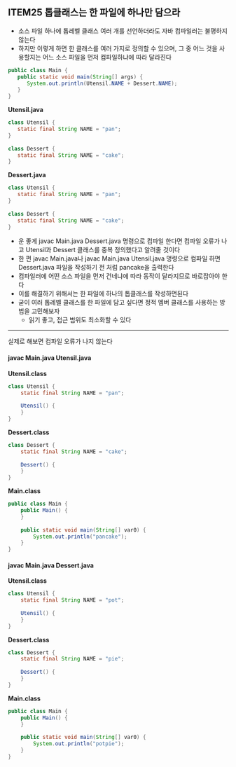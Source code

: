 ## ITEM25 톱클래스는 한 파일에 하나만 담으라
- 소스 파일 하나에 톱레벨 클래스 여러 개를 선언하더라도 자바 컴파일러는 불평하지 않는다
- 하지만 이렇게 하면 한 클래스를 여러 가지로 정의할 수 있으며, 그 중 어느 것을 사용할지는 어느 소스 파일을 먼저 컴파일하냐에 따라 달라진다

```Java
public class Main {  
   public static void main(String[] args) {  
      System.out.println(Utensil.NAME + Dessert.NAME);  
   }  
}
```

**Utensil.java**
```Java
class Utensil {  
   static final String NAME = "pan";  
}  
  
class Dessert {  
   static final String NAME = "cake";  
}
```

**Dessert.java**
```Java
class Utensil {  
   static final String NAME = "pan";  
}  
  
class Dessert {  
   static final String NAME = "cake";  
}
```

- 운 좋게 javac Main.java Dessert.java 명령으로 컴파일 한다면 컴파일 오류가 나고 Utensil과 Dessert 클래스를 중복 정의했다고 알려줄 것이다
- 한 편 javac Main.java나 javac Main.java Utensil.java 명령으로 컴파일 하면 Dessert.java 파일을 작성하기 전 처럼 pancake을 출력한다
- 컴파일러에 어떤 소스 파일을 먼저 건네냐에 따라 동작이 달라지므로 바로잡아야 한다
- 이를 해결하기 위해서는 한 파일에 하나의 톱클래스를 작성하면된다
- 굳이 여러 톱레벨 클래스를 한 파일에 담고 싶다면 정적 멤버 클래스를 사용하는 방법을 고민해보자
	- 읽기 좋고, 접근 범위도 최소화할 수 있다

---
실제로 해보면 컴파일 오류가 나지 않는다

#### javac Main.java Utensil.java
**Utensil.class**
```Java
class Utensil {  
    static final String NAME = "pan";  
  
    Utensil() {  
    }  
}
```


**Dessert.class**
```Java
class Dessert {  
    static final String NAME = "cake";  
  
    Dessert() {  
    }  
}
```

**Main.class**
```Java
public class Main {  
    public Main() {  
    }  
  
    public static void main(String[] var0) {  
        System.out.println("pancake");  
    }  
}
```

#### javac Main.java Dessert.java
**Utensil.class**
```Java
class Utensil {  
    static final String NAME = "pot";  
  
    Utensil() {  
    }  
}
```


**Dessert.class**
```Java
class Dessert {  
    static final String NAME = "pie";  
  
    Dessert() {  
    }  
}
```

**Main.class**
```Java
public class Main {  
    public Main() {  
    }  
  
    public static void main(String[] var0) {  
        System.out.println("potpie");  
    }  
}
```
